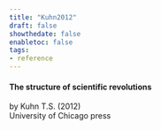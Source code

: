 ```yaml
---
title: "Kuhn2012"
draft: false
showthedate: false
enabletoc: false
tags:
- reference
---
```


#### **The structure of scientific revolutions**     
by Kuhn T.S. (2012)         
University of Chicago press      


